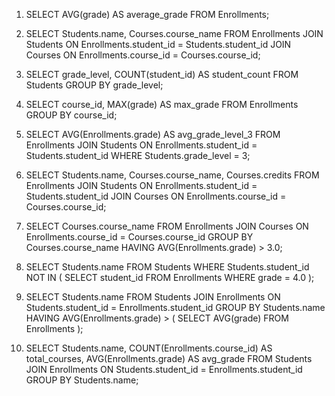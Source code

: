 
1.   SELECT AVG(grade) AS average_grade
FROM Enrollments;

2. SELECT Students.name, Courses.course_name
FROM Enrollments
JOIN Students ON Enrollments.student_id = Students.student_id
JOIN Courses ON Enrollments.course_id = Courses.course_id;

3. SELECT grade_level, COUNT(student_id) AS student_count
FROM Students
GROUP BY grade_level;

4. SELECT course_id, MAX(grade) AS max_grade
FROM Enrollments
GROUP BY course_id;

5. SELECT AVG(Enrollments.grade) AS avg_grade_level_3
FROM Enrollments
JOIN Students ON Enrollments.student_id = Students.student_id
WHERE Students.grade_level = 3;

6. SELECT Students.name, Courses.course_name, Courses.credits
FROM Enrollments
JOIN Students ON Enrollments.student_id = Students.student_id
JOIN Courses ON Enrollments.course_id = Courses.course_id;

7. SELECT Courses.course_name
FROM Enrollments
JOIN Courses ON Enrollments.course_id = Courses.course_id
GROUP BY Courses.course_name
HAVING AVG(Enrollments.grade) > 3.0;

8. SELECT Students.name
FROM Students
WHERE Students.student_id NOT IN (
    SELECT student_id
    FROM Enrollments
    WHERE grade = 4.0
);

9. SELECT Students.name
FROM Students
JOIN Enrollments ON Students.student_id = Enrollments.student_id
GROUP BY Students.name
HAVING AVG(Enrollments.grade) > (
    SELECT AVG(grade)
    FROM Enrollments
);

10. SELECT Students.name, COUNT(Enrollments.course_id) AS total_courses, AVG(Enrollments.grade) AS avg_grade
FROM Students
JOIN Enrollments ON Students.student_id = Enrollments.student_id
GROUP BY Students.name;


